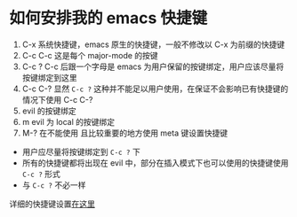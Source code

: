 # 如何安排我的 emacs 快捷键


1. C-x          系统快捷键，emacs 原生的快捷键，一般不修改以 C-x 为前缀的快捷键
2. C-c C-c      这是每个 major-mode 的按键
3. C-c ?        C-c 后跟一个字母是 emacs 为用户保留的按键绑定，用户应该尽量将按键绑定到这里
4. C-c C-?      显然 `C-c ?` 这种并不能足以用户使用，在保证不会影响已有快捷键的情况下使用 C-c C-?
5. <leader>     evil 的按键绑定
6. <leader> m   evil 为 local 的按键绑定
7. M-?          在不能使用 <leader> 且比较重要的地方使用 meta 键设置快捷键


- 用户应尽量将按键绑定到 `C-c ?` 下
- 所有的快捷键都将出现在 evil 中，部分在插入模式下也可以使用的快捷键使用 `C-c ?` 形式
- <leader> 与 `C-c ?` 不必一样


详细的快捷键设置[在这里](./shortcuts.md)
